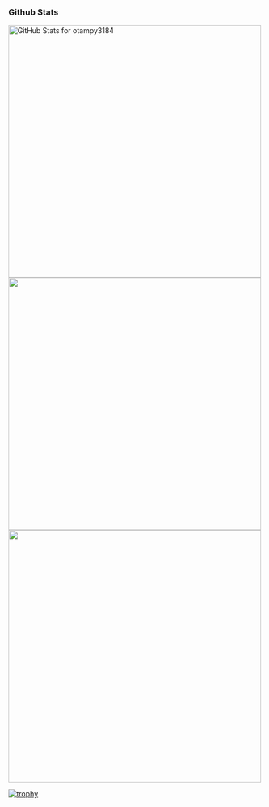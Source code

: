 ### Github Stats
<img src="https://github-readme-stats.vercel.app/api?username=otampy3184&show_icons=true&include_all_commits=true&count_private=true&theme=tokyonight&layout=compact" alt="GitHub Stats for otampy3184" width="500">

<img src="https://github-readme-stats.vercel.app/api/top-langs/?username=otampy3184&show_icons=true&include_all_commits=true&count_private=true&theme=tokyonight&layout=compact" width="500">

<img src="https://github-readme-streak-stats.herokuapp.com?user=otampy3184&theme=tokyonight" width="500">

[![trophy](https://github-profile-trophy.vercel.app/?username=otampy3184)](https://github.com/ryo-ma/github-profile-trophy)
